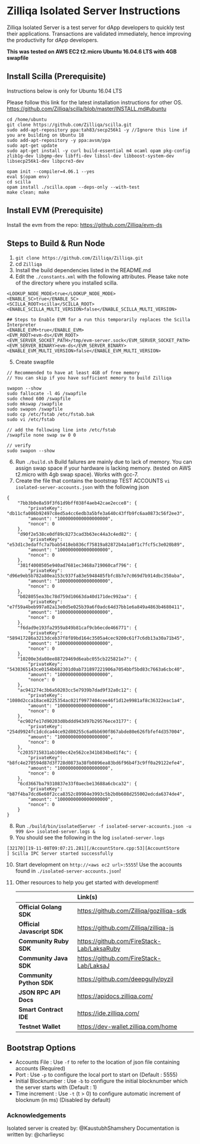 # Zilliqa Isolated Server Instructions

Zilliqa Isolated Server is a test server for dApp developers to quickly test their applications.
Transactions are validated immediately, hence improving the productivity for dApp developers.

**This was tested on AWS EC2 t2.micro Ubuntu 16.04.6 LTS with 4GB swapfile**

## Install Scilla (Prerequisite)
Instructions below is only for Ubuntu 16.04 LTS

Please follow this link for the latest installation instructions for other OS. https://github.com/Zilliqa/scilla/blob/master/INSTALL.md#ubuntu

```
cd /home/ubuntu
git clone https://github.com/Zilliqa/scilla.git
sudo add-apt-repository ppa:tah83/secp256k1 -y //Ignore this line if you are building on Ubuntu 18
sudo add-apt-repository -y ppa:avsm/ppa
sudo apt-get update
sudo apt-get install -y curl build-essential m4 ocaml opam pkg-config zlib1g-dev libgmp-dev libffi-dev libssl-dev libboost-system-dev libsecp256k1-dev libpcre3-dev

opam init --compiler=4.06.1 --yes
eval $(opam env)
cd scilla
opam install ./scilla.opam --deps-only --with-test
make clean; make
```

## Install EVM (Prerequisite)
Install the evm from the repo: https://github.com/Zilliqa/evm-ds

## Steps to Build & Run Node
1. `git clone https://github.com/Zilliqa/Zilliqa.git`
2. cd `Zilliqa`
3. Install the build dependencies listed in the README.md
4. Edit the `./constants.xml` with the following attributes. Please take note of the directory where you installed scilla.
```
<LOOKUP_NODE_MODE>true</LOOKUP_NODE_MODE>
<ENABLE_SC>true</ENABLE_SC>
<SCILLA_ROOT>scilla</SCILLA_ROOT>
<ENABLE_SCILLA_MULTI_VERSION>false</ENABLE_SCILLA_MULTI_VERSION>

## Steps to Enable EVM for a run this temporarily replaces the Scilla Interpreter
<ENABLE_EVM>true</ENABLE_EVM>
<EVM_ROOT>evm-ds</EVM_ROOT>
<EVM_SERVER_SOCKET_PATH>/tmp/evm-server.sock</EVM_SERVER_SOCKET_PATH>
<EVM_SERVER_BINARY>evm-ds</EVM_SERVER_BINARY>
<ENABLE_EVM_MULTI_VERSION>false</ENABLE_EVM_MULTI_VERSION>
```
5. Create swapfile
```
// Recommended to have at least 4GB of free memory
// You can skip if you have sufficient memory to build Zilliqa

swapon --show
sudo fallocate -l 4G /swapfile
sudo chmod 600 /swapfile
sudo mkswap /swapfile
sudo swapon /swapfile
sudo cp /etc/fstab /etc/fstab.bak
sudo vi /etc/fstab

// add the following line into /etc/fstab
/swapfile none swap sw 0 0

// verify
sudo swapon --show
```
6. Run `./build.sh` Build failures are mainly due to lack of memory. You can assign swap space if your hardware is lacking memory. (tested on AWS t2.micro with 4gb swap space). Works with gcc-7.
7. Create the file that contains the bootstrap TEST ACCOUNTS `vi isolated-server-accounts.json` with the following json
```
{
    "7bb3b0e8a59f3f61d9bff038f4aeb42cae2ecce8": {
        "privateKey": "db11cfa086b92497c8ed5a4cc6edb3a5bfe3a640c43ffb9fc6aa0873c56f2ee3",
        "amount": "1000000000000000000",
        "nonce": 0
    },
    "d90f2e538ce0df89c8273cad3b63ec44a3c4ed82": {
        "privateKey": "e53d1c3edaffc7a7bab5418eb836cf75819a82872b4a1a0f1c7fcf5c3e020b89",
        "amount": "1000000000000000000",
        "nonce": 0
    },
    "381f4008505e940ad7681ec3468a719060caf796": {
        "privateKey": "d96e9eb5b782a80ea153c937fa83e5948485fbfc8b7e7c069d7b914dbc350aba",
        "amount": "1000000000000000000",
        "nonce": 0
    },
    "b028055ea3bc78d759d10663da40d171dec992aa": {
        "privateKey": "e7f59a4beb997a02a13e0d5e025b39a6f0adc64d37bb1e6a849a4863b4680411",
        "amount": "1000000000000000000",
        "nonce": 0
    },
    "f6dad9e193fa2959a849b81caf9cb6ecde466771": {
        "privateKey": "589417286a3213dceb37f8f89bd164c3505a4cec9200c61f7c6db13a30a71b45",
        "amount": "1000000000000000000",
        "nonce": 0
    },
    "10200e3da08ee88729469d6eabc055cb225821e7": {
        "privateKey": "5430365143ce0154b682301d0ab731897221906a7054bbf5bd83c7663a6cbc40",
        "amount": "1000000000000000000",
        "nonce": 0
    },
    "ac941274c3b6a50203cc5e7939b7dad9f32a0c12": {
        "privateKey": "1080d2cca18ace8225354ac021f9977404cee46f1d12e9981af8c36322eac1a4",
        "amount": "1000000000000000000",
        "nonce": 0
    },
    "ec902fe17d90203d0bddd943d97b29576ece3177": {
        "privateKey": "254d9924fc1dcdca44ce92d80255c6a0bb690f867abde80e626fbfef4d357004",
        "amount": "1000000000000000000",
        "nonce": 0
    },
    "c2035715831ab100ec42e562ce341b834bed1f4c": {
        "privateKey": "b8fc4e270594d87d3f728d0873a38fb0896ea83bd6f96b4f3c9ff0a29122efe4",
        "amount": "1000000000000000000",
        "nonce": 0
    },
    "6cd3667ba79310837e33f0aecbe13688a6cbca32": {
        "privateKey": "b87f4ba7dcd6e60f2cca8352c89904e3993c5b2b0b608d255002edcda6374de4",
        "amount": "1000000000000000000",
        "nonce": 0
    }
}
```
8. Run `./build/bin/isolatedServer -f isolated-server-accounts.json -u 999 &>> isolated-server.logs &`
9. You should see the following in the log `isolated-server.logs`
```
[32170][19-11-08T09:07:21.281][/AccountStore.cpp:53][AccountStore        ] Scilla IPC Server started successfully
```
10. Start development on `http://<aws ec2 url>:5555`! Use the accounts found in `./isolated-server-accounts.json`!

11. Other resources to help you get started with development!

    |          | Link(s) |
    |:---------|:-------|
    | **Official Golang SDK** | https://github.com/Zilliqa/gozilliqa-sdk |
    | **Official Javascript SDK** | https://github.com/Zilliqa/zilliqa-js |
    | **Community Ruby SDK** | https://github.com/FireStack-Lab/LaksaRuby |
    | **Community Java SDK** | https://github.com/FireStack-Lab/LaksaJ |
    | **Community Python SDK** | https://github.com/deepgully/pyzil |
    | **JSON RPC API Docs** | https://apidocs.zilliqa.com/ |
    | **Smart Contract IDE** | https://ide.zilliqa.com/ |
    | **Testnet Wallet** | https://dev-wallet.zilliqa.com/home |


## Bootstrap Options

- Accounts File : Use `-f` to refer to the location of json file containing accounts (Required)
- Port : Use `-p` to configure the local port to start on (Default : 5555)
- Initial Blocknumber : Use `-b` to configure the initial blocknumber which the server starts with (Default : 1)
- Time increment : Use `-t` (t > 0) to configure automatic increment of blocknum (in ms) (Disabled by default) 


### Acknowledgements

Isolated server is created by: @KaustubhShamshery
Documentation is written by: @charlieysc
